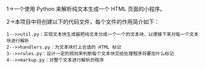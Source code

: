 1->一个使用 Python 来解析纯文本生成一个 HTML 页面的小程序。

2->本项目中将创建以下的代码文件，每个文件的作用简介如下：

    1-->>util.py：实现文本块生成器把纯文本分成一个一个的文本块，以便接下来对每一个文本块进行解析
    2-->>handlers.py：为文本块打上合适的 HTML 标记
    3-->>rules.py：设计一定的规则来判断每个文本块交给处理程序将要加什么标记
    4-->>markup.py：对整个文本进行解析的程序

